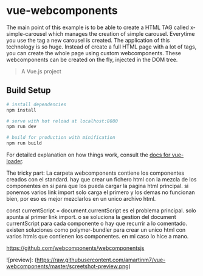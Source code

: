 # vue-webcomponents
The main point of this example is to be able to create a HTML TAG called x-simple-carousel which manages the creation of simple carousel. Everytime you use the tag a new carousel is created. The application of this technology is so huge. Instead of create a full HTML page with a lot of tags, you can create the whole page using custom webcomponents. These webcomponents can be created on the fly, injected in the DOM tree.
> A Vue.js project

## Build Setup

``` bash
# install dependencies
npm install

# serve with hot reload at localhost:8080
npm run dev

# build for production with minification
npm run build
```

For detailed explanation on how things work, consult the [docs for vue-loader](http://vuejs.github.io/vue-loader).

The tricky part:
La carpeta webcomponents contiene los componentes creados con el standard.
hay que crear un fichero html con la mezcla de los componentes en si para que los pueda cargar la pagina html principal.
si ponemos varios link import solo carga el primero y los demas no funcionan bien,
por eso es mejor mezclarlos en un unico archivo html.

  const currentScript = document.currentScript
es el problema principal. solo apunta al primer link import.
o se soluciona la gestion del document currentScript para cada componente o hay que recurrir a lo comentado.
existen soluciones como polymer-bundler para crear un unico html con varios htmls que contienen los componentes.
en mi caso lo hice a mano.

https://github.com/webcomponents/webcomponentsjs

![preview]: (https://raw.githubusercontent.com/amartinm7/vue-webcomponents/master/screetshot-preview.png)


